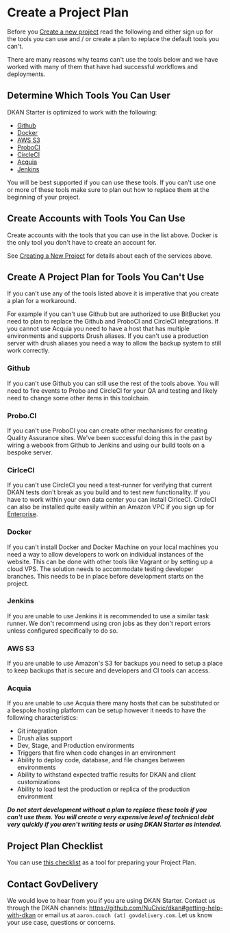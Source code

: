 # Create a Project Plan

Before you [Create a new project](creating-a-new-project.md) read the following and either sign up for the tools you can use and / or create a plan to replace the default tools you can't.

There are many reasons why teams can't use the tools below and we have worked with many of them that have had successful workflows and deployments.

## Determine Which Tools You Can User

DKAN Starter is optimized to work with the following:

* [Github](http://github.com)
* [Docker](http://docker.io)
* [AWS S3](https://aws.amazon.com/s3/)
* [ProboCI](http://probo.ci)
* [CircleCI](http://circleci.com)
* [Acquia](http://acquia.com)
* [Jenkins](https://jenkins.io)

You will be best supported if you can use these tools. If you can't use one or more of these tools make sure to plan out how to replace them at the beginning of your project.

## Create Accounts with Tools You Can Use

Create accounts with the tools that you can use in the list above. Docker is the only tool you don't have to create an account for.

See [Creating a New Project](creating-a-new-project.md) for details about each of the services above.

## Create A Project Plan for Tools You Can't Use

If you can't use any of the tools listed above it is imperative that you create a plan for a workaround.

For example if you can't use Github but are authorized to use BitBucket you need to plan to replace the Github and ProboCI and CircleCI integrations. If you cannot use Acquia you need to have a host that has multiple environments and supports Drush aliases. If you can't use a production server with drush aliases you need a way to allow the backup system to still work correctly.

### Github
If you can't use Github you can still use the rest of the tools above. You will need to fire events to Probo and CircleCI for your QA and testing and likely need to change some other items in this toolchain.

### Probo.CI

If you can't use ProboCI you can create other mechanisms for creating Quality Assurance sites. We've been successful doing this in the past by wiring a webook from Github to Jenkins and using our build tools on a bespoke server.

### CirlceCI

If you can't use CircleCI you need a test-runner for verifying that current DKAN tests don't break as you build and to test new functionality. If you have to work within your own data center you can install CirlceCI. CircleCI can also be installed quite easily within an Amazon VPC if you sign up for [Enterprise](https://circleci.com/enterprise/).

### Docker
If you can't install Docker and Docker Machine on your local machines you need a way to allow developers to work on individual instances of the website. This can be done with other tools like Vagrant or by setting up a cloud VPS. The solution needs to accommodate testing developer branches. This needs to be in place before development starts on the project.

### Jenkins
If you are unable to use Jenkins it is recommended to use a similar task runner. We don't recommend using cron jobs as they don't report errors unless configured specifically to do so.

### AWS S3
If you are unable to use Amazon's S3 for backups you need to setup a place to keep backups that is secure and developers and CI tools can access.

### Acquia
If you are unable to use Acquia there many hosts that can be substituted or a bespoke hosting platform can be setup however it needs to have the following characteristics:

* Git integration
* Drush alias support
* Dev, Stage, and Production environments
* Triggers that fire when code changes in an environment
* Ability to deploy code, database, and file changes between environments
* Ability to withstand expected traffic results for DKAN and client customizations
* Ability to load test the production or replica of the production environment

***Do not start development without a plan to replace these tools if you can't use them. You will create a very expensive level of technical debt very quickly if you aren't writing tests or using DKAN Starter as intended.***

## Project Plan Checklist

You can use [this checklist](https://docs.google.com/spreadsheets/d/167rJVtwfg5S5kBdsbr34i27nDR3-u8Ligh4lypobips/edit#gid=0) as a tool for preparing your Project Plan.

## Contact GovDelivery

We would love to hear from you if you are using DKAN Starter. Contact us through the DKAN channels: https://github.com/NuCivic/dkan#getting-help-with-dkan or email us at ``aaron.couch (at) govdelivery.com``. Let us know your use case, questions or concerns.

